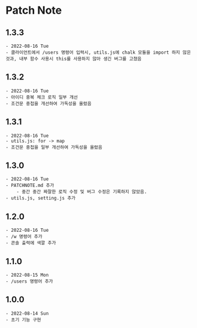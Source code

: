 # Patch Note

## 1.3.3

    - 2022-08-16 Tue
    - 클라이언트에서 /users 명령어 입력시, utils.js에 chalk 모듈을 import 하지 않은 것과, 내부 함수 사용시 this를 사용하지 않아 생긴 버그를 고쳤음

## 1.3.2

    - 2022-08-16 Tue
    - 아이디 중복 체크 로직 일부 개선
    - 조건문 중첩을 개선하여 가독성을 올렸음

## 1.3.1

    - 2022-08-16 Tue
    - utils.js: for -> map
    - 조건문 중첩을 일부 개선하여 가독성을 올렸음

## 1.3.0

    - 2022-08-16 Tue
    - PATCHNOTE.md 추가
        - 중간 중간 짜잘한 로직 수정 및 버그 수정은 기록하지 않았음.
    - utils.js, setting.js 추가

## 1.2.0

    - 2022-08-16 Tue
    - /w 명령어 추가
    - 콘솔 출력에 색깔 추가

## 1.1.0

    - 2022-08-15 Mon
    - /users 명령어 추가

## 1.0.0

    - 2022-08-14 Sun
    - 초기 기능 구현
